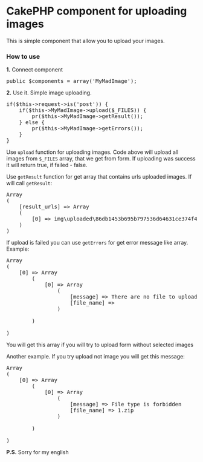 <h1>CakePHP component for uploading images</h1>
This is simple component that allow you to upload your images.

<h3>How to use</h3>

<strong>1.</strong> Connect component
<pre>
public $components = array('MyMadImage');
</pre>

<strong>2.</strong> Use it. Simple image uploading.
<pre>
if($this->request->is('post')) {
	if($this->MyMadImage->upload($_FILES)) {
		pr($this->MyMadImage->getResult());
	} else {
		pr($this->MyMadImage->getErrors());
	}
}
</pre>

Use <code>upload</code> function for uploading images. Code above will upload all images from <code>$_FILES</code> array, that we get from form.
If uploading was success it will return true, if failed - false.

Use <code>getResult</code> function for get array that contains urls uploaded images. If will call <code>getResult</code>:
<pre>
Array
(
    [result_urls] => Array
	(
		[0] => img\uploaded\86db1453b695b797536d64631ce374f4.png
	)
)
</pre>

If upload is failed you can use <code>getErrors</code> for get error message like array. Example:
<pre>
Array
(
    [0] => Array
        (
            [0] => Array
                (
                    [message] => There are no file to upload
                    [file_name] => 
                )

        )

)
</pre>
You will get this array if you will try to upload form without selected images

Another example. If you try upload not image you will get this message:
<pre>
Array
(
    [0] => Array
        (
            [0] => Array
                (
                    [message] => File type is forbidden
                    [file_name] => 1.zip
                )

        )

)
</pre>

<strong>P.S.</strong> Sorry for my english
